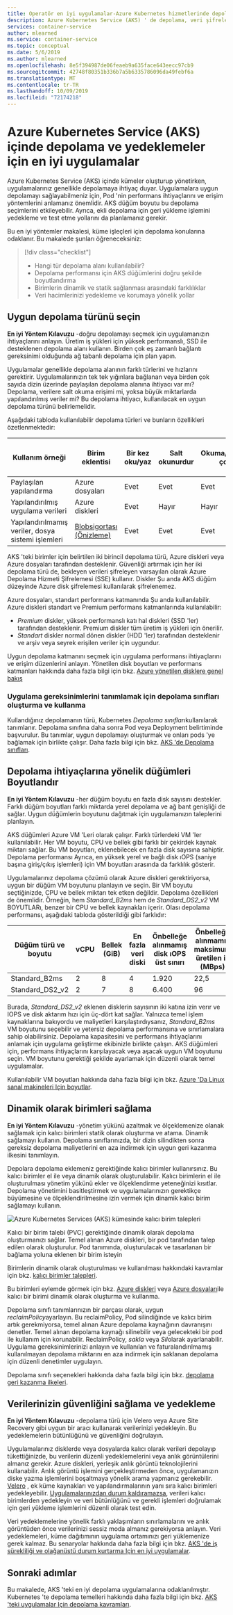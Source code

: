 ```yaml
---
title: Operatör en iyi uygulamalar-Azure Kubernetes hizmetlerinde depolama (AKS)
description: Azure Kubernetes Service (AKS) ' de depolama, veri şifreleme ve yedeklemeler için küme işletmeni en iyi yöntemlerini öğrenin
services: container-service
author: mlearned
ms.service: container-service
ms.topic: conceptual
ms.date: 5/6/2019
ms.author: mlearned
ms.openlocfilehash: 8e5f394987de06feaeb9a635face643eecc97cb9
ms.sourcegitcommit: 42748f80351b336b7a5b6335786096da49febf6a
ms.translationtype: MT
ms.contentlocale: tr-TR
ms.lasthandoff: 10/09/2019
ms.locfileid: "72174218"
---
```

# <a name="best-practices-for-storage-and-backups-in-azure-kubernetes-service-aks"></a>Azure Kubernetes Service (AKS) içinde depolama ve yedeklemeler için en iyi uygulamalar

Azure Kubernetes Service (AKS) içinde kümeler oluşturup yönetirken, uygulamalarınız genellikle depolamaya ihtiyaç duyar. Uygulamalara uygun depolamayı sağlayabilmeniz için, Pod 'nin performans ihtiyaçlarını ve erişim yöntemlerini anlamanız önemlidir. AKS düğüm boyutu bu depolama seçimlerini etkileyebilir. Ayrıca, ekli depolama için geri yükleme işlemini yedekleme ve test etme yollarını da planlamanız gerekir.

Bu en iyi yöntemler makalesi, küme işleçleri için depolama konularına odaklanır. Bu makalede şunları öğreneceksiniz:

> [!div class="checklist"]
> * Hangi tür depolama alanı kullanılabilir?
> * Depolama performansı için AKS düğümlerini doğru şekilde boyutlandırma
> * Birimlerin dinamik ve statik sağlanması arasındaki farklılıklar
> * Veri hacimlerinizi yedekleme ve korumaya yönelik yollar

## <a name="choose-the-appropriate-storage-type"></a>Uygun depolama türünü seçin

**En iyi Yöntem Kılavuzu** -doğru depolamayı seçmek için uygulamanızın ihtiyaçlarını anlayın. Üretim iş yükleri için yüksek performanslı, SSD ile desteklenen depolama alanı kullanın. Birden çok eş zamanlı bağlantı gereksinimi olduğunda ağ tabanlı depolama için plan yapın.

Uygulamalar genellikle depolama alanının farklı türlerini ve hızlarını gerektirir. Uygulamalarınızın tek tek yığınlara bağlanan veya birden çok sayıda dizin üzerinde paylaşılan depolama alanına ihtiyacı var mı? Depolama, verilere salt okuma erişimi mi, yoksa büyük miktarlarda yapılandırılmış veriler mi? Bu depolama ihtiyacı, kullanılacak en uygun depolama türünü belirlemelidir.

Aşağıdaki tabloda kullanılabilir depolama türleri ve bunların özellikleri özetlenmektedir:

| Kullanım örneği | Birim eklentisi | Bir kez oku/yaz | Salt okunurdur | Okuma/yazma çok | Windows Server kapsayıcısı desteği |
|----------|---------------|-----------------|----------------|-----------------|--------------------|
| Paylaşılan yapılandırma       | Azure dosyaları   | Evet | Evet | Evet | Evet |
| Yapılandırılmış uygulama verileri        | Azure diskleri   | Evet | Hayır  | Hayır  | Evet |
| Yapılandırılmamış veriler, dosya sistemi işlemleri | [Blobsigortası (Önizleme)][blobfuse] | Evet | Evet | Evet | Hayır |

AKS 'teki birimler için belirtilen iki birincil depolama türü, Azure diskleri veya Azure dosyaları tarafından desteklenir. Güvenliği artırmak için her iki depolama türü de, bekleyen verileri şifreleyen varsayılan olarak Azure Depolama Hizmeti Şifrelemesi (SSE) kullanır. Diskler Şu anda AKS düğüm düzeyinde Azure disk şifrelemesi kullanılarak şifrelenemez.

Azure dosyaları, standart performans katmanında Şu anda kullanılabilir. Azure diskleri standart ve Premium performans katmanlarında kullanılabilir:

- *Premium* diskler, yüksek performanslı katı hal diskleri (SSD 'ler) tarafından desteklenir. Premium diskler tüm üretim iş yükleri için önerilir.
- *Standart* diskler normal dönen diskler (HDD 'ler) tarafından desteklenir ve arşiv veya seyrek erişilen veriler için uygundur.

Uygun depolama katmanını seçmek için uygulama performansı ihtiyaçlarını ve erişim düzenlerini anlayın. Yönetilen disk boyutları ve performans katmanları hakkında daha fazla bilgi için bkz. [Azure yönetilen disklere genel bakış][managed-disks]

### <a name="create-and-use-storage-classes-to-define-application-needs"></a>Uygulama gereksinimlerini tanımlamak için depolama sınıfları oluşturma ve kullanma

Kullandığınız depolamanın türü, Kubernetes *Depolama sınıfları*kullanılarak tanımlanır. Depolama sınıfına daha sonra Pod veya Deployment belirtiminde başvurulur. Bu tanımlar, uygun depolamayı oluşturmak ve onları pods 'ye bağlamak için birlikte çalışır. Daha fazla bilgi için bkz. [AKS 'de Depolama sınıfları][aks-concepts-storage-classes].

## <a name="size-the-nodes-for-storage-needs"></a>Depolama ihtiyaçlarına yönelik düğümleri Boyutlandır

**En iyi Yöntem Kılavuzu** -her düğüm boyutu en fazla disk sayısını destekler. Farklı düğüm boyutları farklı miktarda yerel depolama ve ağ bant genişliği de sağlar. Uygun düğümlerin boyutunu dağıtmak için uygulamanızın taleplerini planlayın.

AKS düğümleri Azure VM 'Leri olarak çalışır. Farklı türlerdeki VM 'ler kullanılabilir. Her VM boyutu, CPU ve bellek gibi farklı bir çekirdek kaynak miktarı sağlar. Bu VM boyutları, eklenebilecek en fazla disk sayısına sahiptir. Depolama performansı Ayrıca, en yüksek yerel ve bağlı disk ıOPS (saniye başına giriş/çıkış işlemleri) için VM boyutları arasında da farklılık gösterir.

Uygulamalarınız depolama çözümü olarak Azure diskleri gerektiriyorsa, uygun bir düğüm VM boyutunu planlayın ve seçin. Bir VM boyutu seçtiğinizde, CPU ve bellek miktarı tek etken değildir. Depolama özellikleri de önemlidir. Örneğin, hem *Standard_B2ms* hem de *Standard_DS2_v2* VM BOYUTLARı, benzer bir CPU ve bellek kaynakları içerir. Olası depolama performansı, aşağıdaki tabloda gösterildiği gibi farklıdır:

| Düğüm türü ve boyutu | vCPU | Bellek (GiB) | En fazla veri diski | Önbelleğe alınmamış disk ıOPS üst sınırı | Önbelleğe alınmamış maksimum üretilen iş (MBps) |
|--------------------|------|--------------|----------------|------------------------|--------------------------------|
| Standard_B2ms      | 2    | 8            | 4              | 1\.920                  | 22,5                           |
| Standard_DS2_v2    | 2    | 7            | 8              | 6\.400                  | 96                             |

Burada, *Standard_DS2_v2* eklenen disklerin sayısının iki katına izin verır ve IOPS ve disk aktarım hızı için üç-dört kat sağlar. Yalnızca temel işlem kaynaklarına bakıyordu ve maliyetleri karşılaştırdıysanız, *Standard_B2ms* VM boyutunu seçebilir ve yetersiz depolama performansına ve sınırlamalara sahip olabilirsiniz. Depolama kapasitesini ve performans ihtiyaçlarını anlamak için uygulama geliştirme ekibinizle birlikte çalışın. AKS düğümleri için, performans ihtiyaçlarını karşılayacak veya aşacak uygun VM boyutunu seçin. VM boyutunu gerektiği şekilde ayarlamak için düzenli olarak temel uygulamalar.

Kullanılabilir VM boyutları hakkında daha fazla bilgi için bkz. [Azure 'Da Linux sanal makineleri Için boyutlar][vm-sizes].

## <a name="dynamically-provision-volumes"></a>Dinamik olarak birimleri sağlama

**En iyi Yöntem Kılavuzu** -yönetim yükünü azaltmak ve ölçeklemenize olanak sağlamak için kalıcı birimleri statik olarak oluşturma ve atama. Dinamik sağlamayı kullanın. Depolama sınıflarınızda, bir dizin silindikten sonra gereksiz depolama maliyetlerini en aza indirmek için uygun geri kazanma ilkesini tanımlayın.

Depolara depolama eklemeniz gerektiğinde kalıcı birimler kullanırsınız. Bu kalıcı birimler el ile veya dinamik olarak oluşturulabilir. Kalıcı birimlerin el ile oluşturulması yönetim yükünü ekler ve ölçeklendirme yeteneğinizi kısıtlar. Depolama yönetimini basitleştirmek ve uygulamalarınızın gerektikçe büyümesine ve ölçeklendirilmesine izin vermek için dinamik kalıcı birim sağlamayı kullanın.

![Azure Kubernetes Services (AKS) kümesinde kalıcı birim talepleri](media/concepts-storage/persistent-volume-claims.png)

Kalıcı bir birim talebi (PVC) gerektiğinde dinamik olarak depolama oluşturmanızı sağlar. Temel alınan Azure diskleri, bir pod tarafından talep edilen olarak oluşturulur. Pod tanımında, oluşturulacak ve tasarlanan bir bağlama yoluna eklenen bir birim isteyin

Birimlerin dinamik olarak oluşturulması ve kullanılması hakkındaki kavramlar için bkz. [kalıcı birimler talepleri][aks-concepts-storage-pvcs].

Bu birimleri eylemde görmek için bkz. [Azure diskleri][dynamic-disks] veya [Azure dosyaları][dynamic-files]ile kalıcı bir birimi dinamik olarak oluşturma ve kullanma.

Depolama sınıfı tanımlarınızın bir parçası olarak, uygun *reclaimPolicy*ayarlayın. Bu reclaimPolicy, Pod silindiğinde ve kalıcı birim artık gerekmiyorsa, temel alınan Azure depolama kaynağının davranışını denetler. Temel alınan depolama kaynağı silinebilir veya gelecekteki bir pod ile kullanım için korunabilir. ReclaimPolicy, *sakla* veya *Sil*olarak ayarlanabilir. Uygulama gereksinimlerinizi anlayın ve kullanılan ve faturalandırılmamış kullanılmayan depolama miktarını en aza indirmek için saklanan depolama için düzenli denetimler uygulayın.

Depolama sınıfı seçenekleri hakkında daha fazla bilgi için bkz. [depolama geri kazanma ilkeleri][reclaim-policy].

## <a name="secure-and-back-up-your-data"></a>Verilerinizin güvenliğini sağlama ve yedekleme

**En iyi Yöntem Kılavuzu** -depolama türü için Velero veya Azure Site Recovery gibi uygun bir aracı kullanarak verilerinizi yedekleyin. Bu yedeklemelerin bütünlüğünü ve güvenliğini doğrulayın.

Uygulamalarınız disklerde veya dosyalarda kalıcı olarak verileri depolayıp tükettiğinizde, bu verilerin düzenli yedeklemelerini veya anlık görüntülerini almanız gerekir. Azure diskleri, yerleşik anlık görüntü teknolojilerini kullanabilir. Anlık görüntü işlemini gerçekleştirmeden önce, uygulamanızın diske yazma işlemlerini boşaltmaya yönelik arama yapmanız gerekebilir. [Velero][velero] , ek küme kaynakları ve yapılandırmalarının yanı sıra kalıcı birimleri yedekleyebilir. [Uygulamalarınızdan durum kaldıramazsa][remove-state], verileri kalıcı birimlerden yedekleyin ve veri bütünlüğünü ve gerekli işlemleri doğrulamak için geri yükleme işlemlerini düzenli olarak test edin.

Veri yedeklemelerine yönelik farklı yaklaşımların sınırlamalarını ve anlık görüntüden önce verilerinizi sessiz moda almanız gerekiyorsa anlayın. Veri yedeklemeleri, küme dağıtımının uygulama ortamınızı geri yüklemenize gerek kalmaz. Bu senaryolar hakkında daha fazla bilgi için bkz. [AKS 'de iş sürekliliği ve olağanüstü durum kurtarma Için en iyi uygulamalar][best-practices-multi-region].

## <a name="next-steps"></a>Sonraki adımlar

Bu makalede, AKS 'teki en iyi depolama uygulamalarına odaklanılmıştır. Kubernetes 'te depolama temelleri hakkında daha fazla bilgi için bkz. [AKS 'teki uygulamalar Için depolama kavramları][aks-concepts-storage].

<!-- LINKS - External -->
[velero]: https://github.com/heptio/velero
[blobfuse]: https://github.com/Azure/azure-storage-fuse

<!-- LINKS - Internal -->
[aks-concepts-storage]: concepts-storage.md
[vm-sizes]: ../virtual-machines/linux/sizes.md
[dynamic-disks]: azure-disks-dynamic-pv.md
[dynamic-files]: azure-files-dynamic-pv.md
[reclaim-policy]: concepts-storage.md#storage-classes
[aks-concepts-storage-pvcs]: concepts-storage.md#persistent-volume-claims
[aks-concepts-storage-classes]: concepts-storage.md#storage-classes
[managed-disks]: ../virtual-machines/linux/managed-disks-overview.md
[best-practices-multi-region]: operator-best-practices-multi-region.md
[remove-state]: operator-best-practices-multi-region.md#remove-service-state-from-inside-containers

